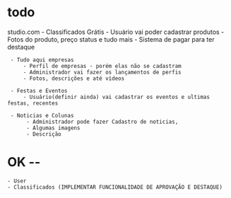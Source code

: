 # todo

studio.com
     - Classificados Grátis
         - Usuário vai poder cadastrar produtos
         - Fotos do produto, preço status e tudo mais
         - Sistema de pagar para ter destaque

     - Tudo aqui empresas
         - Perfil de empresas - porém elas não se cadastram
         - Administrador vai fazer os lançamentos de perfis
         - Fotos, descrições e até vídeos

     - Festas e Eventos
         - Usuário(definir ainda) vai cadastrar os eventos e ultimas festas, recentes
         
     - Noticias e Colunas
          - Administrador pode fazer Cadastro de noticias,
          - Algumas imagens
          - Descrição

# OK --
    - User
    - Classificados (IMPLEMENTAR FUNCIONALIDADE DE APROVAÇÃO E DESTAQUE)